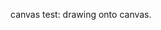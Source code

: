 

canvas test:
drawing onto canvas. 


<div id="atwcontainer" >
<canvas id="myCanvas" width="1500" height="1500"></canvas>
</div>


<script type="text/javascript" src="/iotvis.js"></script>

<!-- <div id="commento"></div>
<script src="https://cdn.commento.io/js/commento.js"></script> -->
